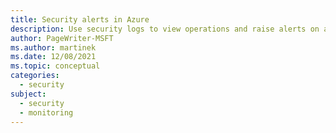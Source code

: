 ```yaml
---
title: Security alerts in Azure
description: Use security logs to view operations and raise alerts on anomalous activities in Microsoft Defender for Cloud.
author: PageWriter-MSFT
ms.author: martinek
ms.date: 12/08/2021
ms.topic: conceptual
categories:
  - security
subject:
  - security
  - monitoring
---
```

